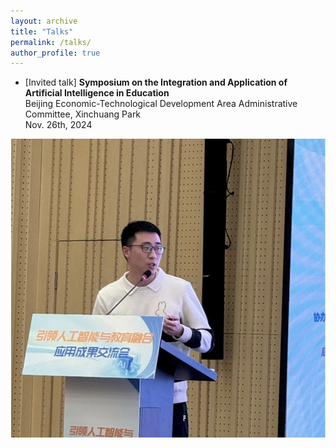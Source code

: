 ```yaml
---
layout: archive
title: "Talks"
permalink: /talks/
author_profile: true
---
```




- [Invited talk] **Symposium on the Integration and Application of Artificial Intelligence in Education**  
Beijing Economic-Technological Development Area Administrative Committee, Xinchuang Park  
Nov. 26th, 2024

![lotr](/images/1126_talk.jpg)
